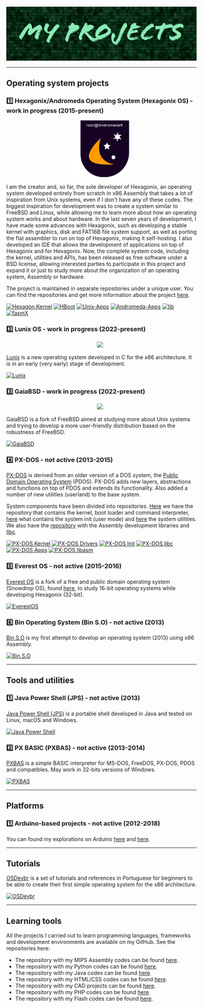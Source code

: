 [![Header](https://raw.githubusercontent.com/felipenlunkes/felipenlunkes/master/projects.png "Header")](https://github.com/felipenlunkes)

<hr>

## Operating system projects

### 1️⃣ Hexagonix/Andromeda Operating System (Hexagonix OS) - work in progress (2015-present)

<p align='center'>
<a href="https://github.com/hexagonix"><img height="150" src="https://github.com/hexagonix/Doc/blob/main/Img/Hexagonix.png"></a>&nbsp;&nbsp;
</p>

I am the creator and, so far, the sole developer of Hexagonix, an operating system developed entirely from scratch in x86 Assembly that takes a lot of inspiration from Unix systems, even if I don't have any of these codes. The biggest inspiration for development was to create a system similar to FreeBSD and Linux, while allowing me to learn more about how an operating system works and about hardware. In the last seven years of development, I have made some advances with Hexagonix, such as developing a stable kernel with graphics, disk and FAT16B file system support, as well as porting the flat assembler to run on top of Hexagonix, making it self-hosting. I also developed an IDE that allows the development of applications on top of Hexagonix and for Hexagonix. Now, the complete system code, including the kernel, utilities and APIs, has been released as free software under a BSD license, allowing interested parties to participate in this project and expand it or just to study more about the organization of an operating system, Assembly or hardware.

The project is maintained in separate repositories under a unique user. You can find the repositories and get more information about the project [here](https://github.com/hexagonix/).

[![Hexagon Kernel](https://github-readme-stats.vercel.app/api/pin/?username=Hexagonix&repo=Hexagon&theme=dark)](https://github.com/hexagonix/Hexagon)
[![HBoot](https://github-readme-stats.vercel.app/api/pin/?username=Hexagonix&repo=HBoot&theme=dark)](https://github.com/hexagonix/Hboot)
[![Unix-Apps](https://github-readme-stats.vercel.app/api/pin/?username=Hexagonix&repo=unix-apps&theme=dark)](https://github.com/hexagonix/unix-apps)
[![Andromeda-Apps](https://github-readme-stats.vercel.app/api/pin/?username=Hexagonix&repo=andromeda-apps&theme=dark)](https://github.com/hexagonix/andromeda-apps)
[![lib](https://github-readme-stats.vercel.app/api/pin/?username=Hexagonix&repo=lib&theme=dark)](https://github.com/hexagonix/lib)
[![fasmX](https://github-readme-stats.vercel.app/api/pin/?username=Hexagonix&repo=fasmx&theme=dark)](https://github.com/hexagonix/fasmx)

### 2️⃣ Lunix OS - work in progress (2022-present)

<p align='center'>
<a href="https://github.com/felipenlunkes/lunix"><img height="100" src="https://github.com/felipenlunkes/lunix/blob/main/Doc/header.gif"></a>&nbsp;&nbsp;
</p>

[Lunix](https://github.com/felipenlunkes/Lunix) is a new operating system developed in C for the x86 architecture. It is in an early (very early) stage of development.

[![Lunix](https://github-readme-stats.vercel.app/api/pin/?username=felipenlunkes&repo=lunix&theme=dark)](https://github.com/felipenlunkes/lunix)

### 3️⃣ GaiaBSD - work in progress (2022-present)

<p align='center'>
<a href="https://github.com/felipenlunkes/GaiaBSD"><img height="150" src="https://github.com/simple-icons/simple-icons/blob/develop/icons/freebsd.svg"></a>&nbsp;&nbsp;
</p>

GaiaBSD is a fork of FreeBSD aimed at studying more about Unix systems and trying to develop a more user-friendly distribution based on the robustness of FreeBSD.

[![GaiaBSD](https://github-readme-stats.vercel.app/api/pin/?username=felipenlunkes&repo=GaiaBSD&theme=dark)](https://github.com/felipenlunkes/GaiaBSD)

### 4️⃣ PX-DOS - not active (2013-2015)

[PX-DOS](https://github.com/felipenlunkes/PX-DOS) is derived from an older version of a DOS system, the [Public Domain Operating System](http://www.pdos.org/) (PDOS). PX-DOS adds new layers, abstractions and functions on top of PDOS and extends its functionality. Also added a number of new utilities (userland) to the base system.

System components have been divided into repositories. [Here](https://github.com/felipenlunkes/PX-DOS) we have the repository that contains the kernel, boot loader and command interpreter, [here](https://github.com/felipenlunkes/PX-DOS-init) what contains the system init (user mode) and [here](https://github.com/felipenlunkes/PX-DOS-Apps) the system utilities. We also have the [repository](https://github.com/felipenlunkes/PX-DOS-libasm) with the Assembly development libraries and [libc](https://github.com/felipenlunkes/PX-DOS-libc).

[![PX-DOS Kernel](https://github-readme-stats.vercel.app/api/pin/?username=felipenlunkes&repo=PX-DOS&theme=dark)](https://github.com/felipenlunkes/PX-DOS)
[![PX-DOS Drivers](https://github-readme-stats.vercel.app/api/pin/?username=felipenlunkes&repo=PX-DOS-Drivers&theme=dark)](https://github.com/felipenlunkes/PX-DOS-Drivers)
[![PX-DOS Init](https://github-readme-stats.vercel.app/api/pin/?username=felipenlunkes&repo=PX-DOS-init&theme=dark)](https://github.com/felipenlunkes/PX-DOS-init)
[![PX-DOS libc](https://github-readme-stats.vercel.app/api/pin/?username=felipenlunkes&repo=PX-DOS-libc&theme=dark)](https://github.com/felipenlunkes/PX-DOS-libc)
[![PX-DOS Apps](https://github-readme-stats.vercel.app/api/pin/?username=felipenlunkes&repo=PX-DOS-Apps&theme=dark)](https://github.com/felipenlunkes/PX-DOS-Apps)
[![PX-DOS libasm](https://github-readme-stats.vercel.app/api/pin/?username=felipenlunkes&repo=PX-DOS-libasm&theme=dark)](https://github.com/felipenlunkes/PX-DOS-libasm)

### 5️⃣ Everest OS - not active (2015-2016)

[Everest OS](https://github.com/felipenlunkes/EverestOS) is a fork of a free and public domain operating system (Snowdrop OS), found [here](http://sebastianmihai.com/snowdrop), to study 16-bit operating systems while developing Hexagonix (32-bit).

[![EverestOS](https://github-readme-stats.vercel.app/api/pin/?username=felipenlunkes&repo=EverestOS&theme=dark)](https://github.com/felipenlunkes/EverestOS)

### 6️⃣ Bin Operating System (Bin S.O) - not active (2013)

[Bin S.O](https://github.com/felipenlunkes/Bin-S.O) is my first attempt to develop an operating system (2013) using x86 Assembly.

[![Bin S.O](https://github-readme-stats.vercel.app/api/pin/?username=felipenlunkes&repo=Bin-S.O&theme=dark)](https://github.com/felipenlunkes/Bin-S.O)

<hr>

## Tools and utilities

### 1️⃣ Java Power Shell (JPS) - not active (2013)

[Java Power Shell (JPS)](https://github.com/felipenlunkes/Java-Power-Shell) is a portable shell developed in Java and tested on Linux, macOS and Windows.

[![Java Power Shell](https://github-readme-stats.vercel.app/api/pin/?username=felipenlunkes&repo=Java-Power-Shell&theme=dark)](https://github.com/felipenlunkes/Java-Power-Shell)

### 2️⃣ PX BASIC (PXBAS) - not active (2013-2014)

[PXBAS](https://github.com/felipenlunkes/PXBAS) is a simple BASIC interpreter for MS-DOS, FreeDOS, PX-DOS, PDOS and compatibles. May work in 32-bits versions of Windows.

[![PXBAS](https://github-readme-stats.vercel.app/api/pin/?username=felipenlunkes&repo=PXBAS&theme=dark)](https://github.com/felipenlunkes/PXBAS)

<hr>

## Platforms

### 1️⃣ Arduino-based projects - not active (2012-2018)

You can found my explorations on Arduino [here](https://github.com/felipenlunkes/Arduino-stuff) and [here](https://github.com/felipenlunkes/AxiomKernel).

<hr>

## Tutorials

[OSDevbr](https://github.com/felipenlunkes/osdevbr) is a set of tutorials and references in Portuguese for beginners to be able to create their first simple operating system for the x86 architecture.

[![OSDevbr](https://github-readme-stats.vercel.app/api/pin/?username=felipenlunkes&repo=osdevbr&theme=dark)](https://github.com/felipenlunkes/osdevbr)

<hr>

## Learning tools

All the projects I carried out to learn programming languages, frameworks and development environments are available on my GitHub. See the repositories here:

* The repository with my MIPS Assembly codes can be found [here](https://github.com/felipenlunkes/MIPS-asm).
* The repository with my Python codes can be found [here](https://github.com/felipenlunkes/learning-Python).
* The repository with my Java codes can be found [here](https://github.com/felipenlunkes/learning-Java).
* The repository with my HTML/CSS codes can be found [here](https://github.com/felipenlunkes/learning-HTML-CSS).
* The repository with my CAD projects can be found [here](https://github.com/felipenlunkes/learning-CAD). 
* The repository with my PHP codes can be found [here](https://github.com/felipenlunkes/learning-PHP).
* The repository with my Flash codes can be found [here](https://github.com/felipenlunkes/learning-Flash).
